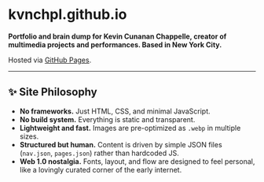 # kvnchpl.github.io

**Portfolio and brain dump for Kevin Cunanan Chappelle, creator of multimedia projects and performances. Based in New York City.**

Hosted via [GitHub Pages](https://pages.github.com/).

---

## ✨ Site Philosophy

- **No frameworks.** Just HTML, CSS, and minimal JavaScript.
- **No build system.** Everything is static and transparent.
- **Lightweight and fast.** Images are pre-optimized as `.webp` in multiple sizes.
- **Structured but human.** Content is driven by simple JSON files (`nav.json`, `pages.json`) rather than hardcoded JS.
- **Web 1.0 nostalgia.** Fonts, layout, and flow are designed to feel personal, like a lovingly curated corner of the early internet.
